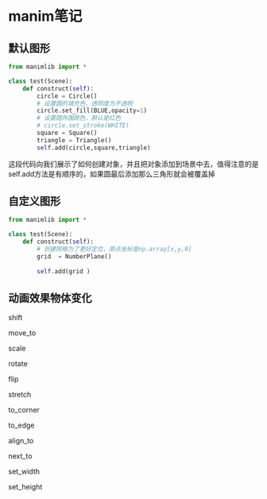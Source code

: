 # manim笔记

## 默认图形

```python
from manimlib import *

class test(Scene):
    def construct(self):
        circle = Circle()
        # 设置圆的填充色，透明度为不透明
        circle.set_fill(BLUE,opacity=1)
        # 设置圆外围颜色，默认是红色
        # circle.set_stroke(WHITE)
        square = Square()
        triangle = Triangle()
        self.add(circle,square,triangle)
```

这段代码向我们展示了如何创建对象，并且把对象添加到场景中去，值得注意的是self.add方法是有顺序的，如果圆最后添加那么三角形就会被覆盖掉

## 自定义图形

```python
from manimlib import *

class test(Scene):
    def construct(self):
        # 创建网格为了更好定位，原点坐标是np.array[x,y,0]
        grid  = NumberPlane()
        
        self.add(grid )
```

## 动画效果物体变化

shift

move_to

scale

rotate

flip

stretch

to_corner

to_edge

align_to

next_to

set_width

set_height
